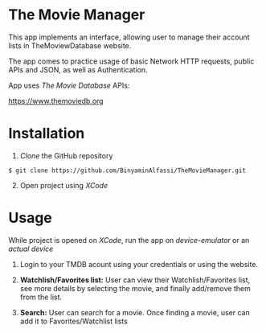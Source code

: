 # The Movie Manager
This app implements an interface, allowing user to manage their account lists in TheMoviewDatabase website.

The app comes to practice usage of basic Network HTTP requests, public APIs and JSON, as well as Authentication.

App uses _The Movie Database_ APIs:

https://www.themoviedb.org

# Installation
1) _Clone_ the GitHub repository

`$ git clone https://github.com/BinyaminAlfassi/TheMovieManager.git`

2) Open project using _XCode_

# Usage
While project is opened on _XCode_, run the app on _device-emulator_ or an _actual device_

1) Login to your TMDB acount using your credentials or using the website.

2) **Watchlish/Favorites list:** User can view their Watchlish/Favorites list, see more details by selecting the movie, and finally add/remove them from the list.

3) **Search:** User can search for a movie. Once finding a movie, user can add it to Favorites/Watchlist lists

